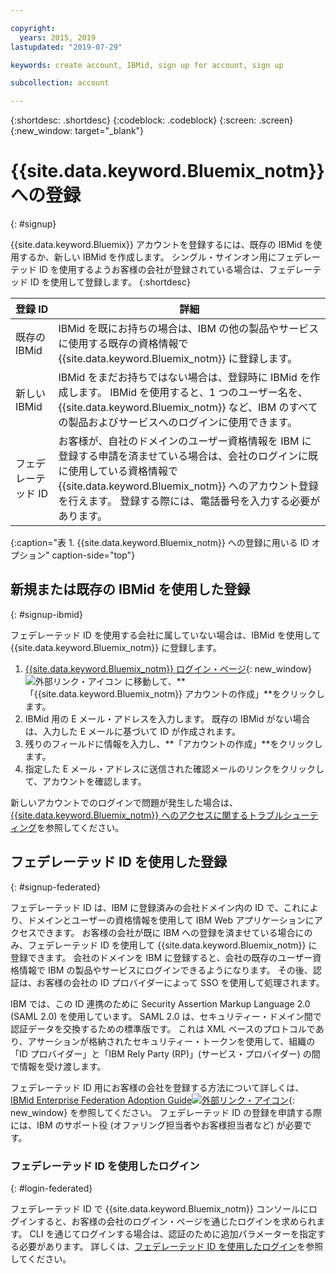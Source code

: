 ```yaml
---

copyright:
  years: 2015, 2019
lastupdated: "2019-07-29"

keywords: create account, IBMid, sign up for account, sign up

subcollection: account

---
```


{:shortdesc: .shortdesc}
{:codeblock: .codeblock}
{:screen: .screen}
{:new_window: target="_blank"}


# {{site.data.keyword.Bluemix_notm}} への登録
{: #signup}

{{site.data.keyword.Bluemix}} アカウントを登録するには、既存の IBMid を使用するか、新しい IBMid を作成します。 シングル・サインオン用にフェデレーテッド ID を使用するようお客様の会社が登録されている場合は、フェデレーテッド ID を使用して登録します。
{:shortdesc}

| 登録 ID | 詳細 |    
|-----------------|---------|
|既存の IBMid   | IBMid を既にお持ちの場合は、IBM の他の製品やサービスに使用する既存の資格情報で {{site.data.keyword.Bluemix_notm}} に登録します。 |
|新しい IBMid        | IBMid をまだお持ちではない場合は、登録時に IBMid を作成します。 IBMid を使用すると、1 つのユーザー名を、{{site.data.keyword.Bluemix_notm}} など、IBM のすべての製品およびサービスへのログインに使用できます。 |
|フェデレーテッド ID     | お客様が、自社のドメインのユーザー資格情報を IBM に登録する申請を済ませている場合は、会社のログインに既に使用している資格情報で {{site.data.keyword.Bluemix_notm}} へのアカウント登録を行えます。 登録する際には、電話番号を入力する必要があります。 |
{:caption="表 1. {{site.data.keyword.Bluemix_notm}} への登録に用いる ID オプション" caption-side="top"}

## 新規または既存の IBMid を使用した登録
{: #signup-ibmid}

フェデレーテッド ID を使用する会社に属していない場合は、IBMid を使用して {{site.data.keyword.Bluemix_notm}} に登録します。

1. [{{site.data.keyword.Bluemix_notm}} ログイン・ページ](https://cloud.ibm.com/){: new_window} ![外部リンク・アイコン](../icons/launch-glyph.svg "外部リンク・アイコン") に移動して、**「{{site.data.keyword.Bluemix_notm}} アカウントの作成」**をクリックします。
1. IBMid 用の E メール・アドレスを入力します。 既存の IBMid がない場合は、入力した E メールに基づいて ID が作成されます。
1. 残りのフィールドに情報を入力し、**「アカウントの作成」**をクリックします。
1. 指定した E メール・アドレスに送信された確認メールのリンクをクリックして、アカウントを確認します。

新しいアカウントでのログインで問題が発生した場合は、[{{site.data.keyword.Bluemix_notm}} へのアクセスに関するトラブルシューティング](/docs/account?topic=account-accessing)を参照してください。

## フェデレーテッド ID を使用した登録
{: #signup-federated}

フェデレーテッド ID は、IBM に登録済みの会社ドメイン内の ID で、これにより、ドメインとユーザーの資格情報を使用して IBM Web アプリケーションにアクセスできます。 お客様の会社が既に IBM への登録を済ませている場合にのみ、フェデレーテッド ID を使用して {{site.data.keyword.Bluemix_notm}} に登録できます。 会社のドメインを IBM に登録すると、会社の既存のユーザー資格情報で IBM の製品やサービスにログインできるようになります。 その後、認証は、お客様の会社の ID プロバイダーによって SSO を使用して処理されます。

IBM では、この ID 連携のために Security Assertion Markup Language 2.0 (SAML 2.0) を使用しています。 SAML 2.0 は、セキュリティー・ドメイン間で認証データを交換するための標準版です。 これは XML ベースのプロトコルであり、アサーションが格納されたセキュリティー・トークンを使用して、組織の「ID プロバイダー」と「IBM Rely Party (RP)」(サービス・プロバイダー) の間で情報を受け渡します。

フェデレーテッド ID 用にお客様の会社を登録する方法について詳しくは、[IBMid Enterprise Federation Adoption Guide![外部リンク・アイコン](../icons/launch-glyph.svg)](https://ibm.box.com/v/IBMid-Federation-Guide){: new_window} を参照してください。 フェデレーテッド ID の登録を申請する際には、IBM のサポート役 (オファリング担当者やお客様担当者など) が必要です。

### フェデレーテッド ID を使用したログイン
{: #login-federated}

フェデレーテッド ID で {{site.data.keyword.Bluemix_notm}} コンソールにログインすると、お客様の会社のログイン・ページを通じたログインを求められます。 CLI を通じてログインする場合は、認証のために追加パラメーターを指定する必要があります。 詳しくは、[フェデレーテッド ID を使用したログイン](/docs/iam?topic=iam-federated_id)を参照してください。
